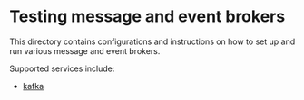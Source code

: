 # Testing message and event brokers

This directory contains configurations and instructions on how to set up and run various message and event brokers.

Supported services include:
* [kafka](kafka/README.md)